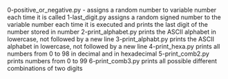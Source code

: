 0-positive_or_negative.py - assigns a random number to variable number each time it is called
1-last_digit.py assigns a random signed number to the variable number each time it is executed and prints the last digit of the number stored in number
2-print_alphabet.py prints the ASCII alphabet in lowercase, not followed by a new line
3-print_alphabt.py prints the ASCII alphabet in lowercase, not followed by a new line
4-print_hexa.py prints all numbers from 0  to 98 in decimal and in hexadecimal
5-print_comb2.py prints numbers from 0 to 99
6-print_comb3.py prints all possible different combinations of two digits
